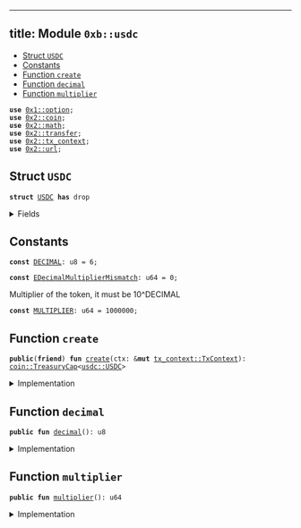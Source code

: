 
---
title: Module `0xb::usdc`
---



-  [Struct `USDC`](#0xb_usdc_USDC)
-  [Constants](#@Constants_0)
-  [Function `create`](#0xb_usdc_create)
-  [Function `decimal`](#0xb_usdc_decimal)
-  [Function `multiplier`](#0xb_usdc_multiplier)


<pre><code><b>use</b> <a href="../move-stdlib/option.md#0x1_option">0x1::option</a>;
<b>use</b> <a href="../sui-framework/coin.md#0x2_coin">0x2::coin</a>;
<b>use</b> <a href="../sui-framework/math.md#0x2_math">0x2::math</a>;
<b>use</b> <a href="../sui-framework/transfer.md#0x2_transfer">0x2::transfer</a>;
<b>use</b> <a href="../sui-framework/tx_context.md#0x2_tx_context">0x2::tx_context</a>;
<b>use</b> <a href="../sui-framework/url.md#0x2_url">0x2::url</a>;
</code></pre>



<a name="0xb_usdc_USDC"></a>

## Struct `USDC`



<pre><code><b>struct</b> <a href="usdc.md#0xb_usdc_USDC">USDC</a> <b>has</b> drop
</code></pre>



<details>
<summary>Fields</summary>


<dl>
<dt>
<code>dummy_field: bool</code>
</dt>
<dd>

</dd>
</dl>


</details>

<a name="@Constants_0"></a>

## Constants


<a name="0xb_usdc_DECIMAL"></a>



<pre><code><b>const</b> <a href="usdc.md#0xb_usdc_DECIMAL">DECIMAL</a>: u8 = 6;
</code></pre>



<a name="0xb_usdc_EDecimalMultiplierMismatch"></a>



<pre><code><b>const</b> <a href="usdc.md#0xb_usdc_EDecimalMultiplierMismatch">EDecimalMultiplierMismatch</a>: u64 = 0;
</code></pre>



<a name="0xb_usdc_MULTIPLIER"></a>

Multiplier of the token, it must be 10^DECIMAL


<pre><code><b>const</b> <a href="usdc.md#0xb_usdc_MULTIPLIER">MULTIPLIER</a>: u64 = 1000000;
</code></pre>



<a name="0xb_usdc_create"></a>

## Function `create`



<pre><code><b>public</b>(<b>friend</b>) <b>fun</b> <a href="usdc.md#0xb_usdc_create">create</a>(ctx: &<b>mut</b> <a href="../sui-framework/tx_context.md#0x2_tx_context_TxContext">tx_context::TxContext</a>): <a href="../sui-framework/coin.md#0x2_coin_TreasuryCap">coin::TreasuryCap</a>&lt;<a href="usdc.md#0xb_usdc_USDC">usdc::USDC</a>&gt;
</code></pre>



<details>
<summary>Implementation</summary>


<pre><code><b>public</b>(package) <b>fun</b> <a href="usdc.md#0xb_usdc_create">create</a>(ctx: &<b>mut</b> TxContext): TreasuryCap&lt;<a href="usdc.md#0xb_usdc_USDC">USDC</a>&gt; {
    <b>assert</b>!(<a href="usdc.md#0xb_usdc_MULTIPLIER">MULTIPLIER</a> == pow(10, <a href="usdc.md#0xb_usdc_DECIMAL">DECIMAL</a>), <a href="usdc.md#0xb_usdc_EDecimalMultiplierMismatch">EDecimalMultiplierMismatch</a>);
    <b>let</b> (treasury_cap, metadata) = <a href="../sui-framework/coin.md#0x2_coin_create_currency">coin::create_currency</a>(
        <a href="usdc.md#0xb_usdc_USDC">USDC</a> {},
        <a href="usdc.md#0xb_usdc_DECIMAL">DECIMAL</a>,
        b"<a href="usdc.md#0xb_usdc_USDC">USDC</a>",
        b"USD Coin",
        b"Bridged USD Coin token",
        <a href="../move-stdlib/option.md#0x1_option_none">option::none</a>(),
        ctx
    );
    <a href="../sui-framework/transfer.md#0x2_transfer_public_freeze_object">transfer::public_freeze_object</a>(metadata);
    treasury_cap
}
</code></pre>



</details>

<a name="0xb_usdc_decimal"></a>

## Function `decimal`



<pre><code><b>public</b> <b>fun</b> <a href="usdc.md#0xb_usdc_decimal">decimal</a>(): u8
</code></pre>



<details>
<summary>Implementation</summary>


<pre><code><b>public</b> <b>fun</b> <a href="usdc.md#0xb_usdc_decimal">decimal</a>(): u8 { <a href="usdc.md#0xb_usdc_DECIMAL">DECIMAL</a> }
</code></pre>



</details>

<a name="0xb_usdc_multiplier"></a>

## Function `multiplier`



<pre><code><b>public</b> <b>fun</b> <a href="usdc.md#0xb_usdc_multiplier">multiplier</a>(): u64
</code></pre>



<details>
<summary>Implementation</summary>


<pre><code><b>public</b> <b>fun</b> <a href="usdc.md#0xb_usdc_multiplier">multiplier</a>(): u64 { <a href="usdc.md#0xb_usdc_MULTIPLIER">MULTIPLIER</a> }
</code></pre>



</details>

